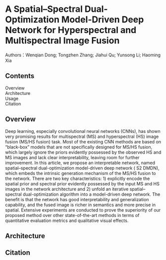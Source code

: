 # A Spatial–Spectral Dual-Optimization Model-Driven Deep Network for Hyperspectral and Multispectral Image Fusion
Authors：Wenqian Dong; Tongzhen Zhang; Jiahui Qu; Yunsong Li; Haoming Xia
## Contents
Overview  
Architecture  
Usage  
Citation  
## Overview
Deep learning, especially convolutional neural networks (CNNs), has shown very promising results for multispectral (MS) and hyperspectral (HS) image fusion (MS/HS fusion) task. Most of the existing CNN methods are based on “black-box” models that are not specifically designed for MS/HS fusion, which largely ignore the priors evidently possessed by the observed HS and MS images and lack clear interpretability, leaving room for further improvement. In this article, we propose an interpretable network, named spatial–spectral dual-optimization model-driven deep network ( S2 DMDN), which embeds the intrinsic generation mechanism of the MS/HS fusion to the network. There are two key characteristics: 1) explicitly encode the spatial prior and spectral prior evidently possessed by the input MS and HS images in the network architecture and 2) unfold an iterative spatial–spectral dual-optimization algorithm into a model-driven deep network. The benefit is that the network has good interpretability and generalization capability, and the fused image is richer in semantics and more precise in spatial. Extensive experiments are conducted to prove the superiority of our proposed method over other state-of-the-art methods in terms of quantitative evaluation metrics and qualitative visual effects.
## Architecture 
## Citation  

